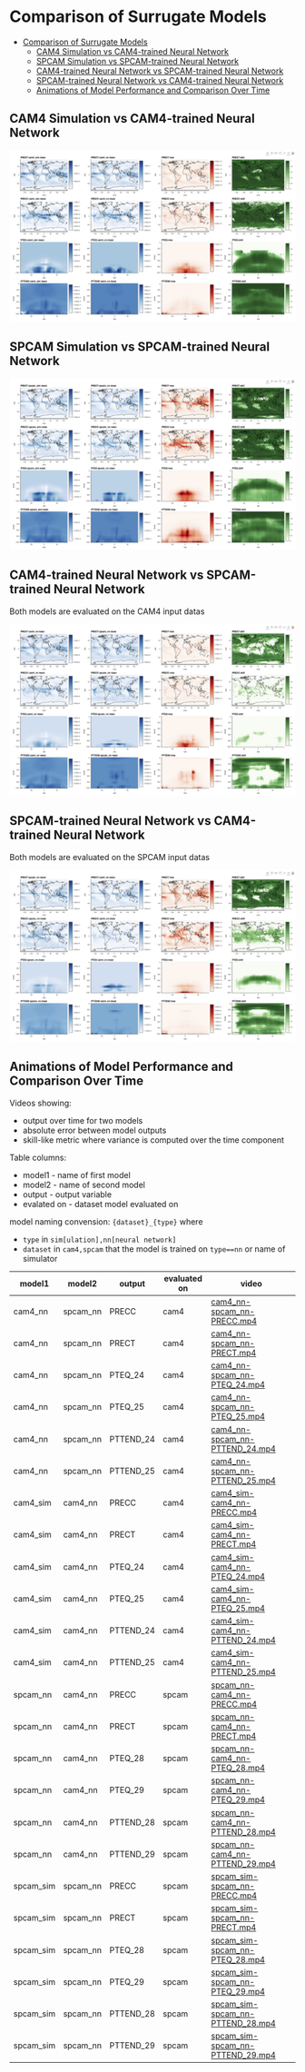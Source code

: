 # Comparison of Surrugate Models

- [Comparison of Surrugate Models](#comparison-of-surrugate-models)
  - [CAM4 Simulation vs CAM4-trained Neural Network](#cam4-simulation-vs-cam4-trained-neural-network)
  - [SPCAM Simulation vs SPCAM-trained Neural Network](#spcam-simulation-vs-spcam-trained-neural-network)
  - [CAM4-trained Neural Network vs SPCAM-trained Neural Network](#cam4-trained-neural-network-vs-spcam-trained-neural-network)
  - [SPCAM-trained Neural Network vs CAM4-trained Neural Network](#spcam-trained-neural-network-vs-cam4-trained-neural-network)
  - [Animations of Model Performance and Comparison Over Time](#animations-of-model-performance-and-comparison-over-time)

## CAM4 Simulation vs CAM4-trained Neural Network

[![interactive](cam4_sim-cam4_nn.png)](cam4_sim-cam4_nn.html)

## SPCAM Simulation vs SPCAM-trained Neural Network

[![interactive](spcam_sim-spcam_nn.png)](spcam_sim-spcam_nn.html)

## CAM4-trained Neural Network vs SPCAM-trained Neural Network

Both models are evaluated on the CAM4 input datas

[![interactive](cam4_nn-spcam_nn.png)](cam4_nn-spcam_nn.html)

## SPCAM-trained Neural Network vs CAM4-trained Neural Network

Both models are evaluated on the SPCAM input datas

[![interactive](spcam_nn-cam4_nn.png)](spcam_nn-cam4_nn.html)


## Animations of Model Performance and Comparison Over Time

Videos showing:
- output over time for two models
- absolute error between model outputs
- skill-like metric where variance is computed over the time component

Table columns:
- model1 - name of first model
- model2 - name of second model
- output - output variable
- evalated on - dataset model evaluated on
  
model naming convension: `{dataset}_{type}` where  
-  `type` in `sim[ulation],nn[neural network]`
-  `dataset` in `cam4,spcam` that the model is trained on `type==nn` or name of simulator



|model1|model2|output|evaluated on|video|
|---|---|---|---|---|
|cam4_nn|spcam_nn|PRECC|cam4|[cam4_nn-spcam_nn-PRECC.mp4](https://855da60d-505b-4eee-942c-e19fb87dcc5f.s3.amazonaws.com/gaia/videos/cam4_nn-spcam_nn-PRECC.mp4)|
|cam4_nn|spcam_nn|PRECT|cam4|[cam4_nn-spcam_nn-PRECT.mp4](https://855da60d-505b-4eee-942c-e19fb87dcc5f.s3.amazonaws.com/gaia/videos/cam4_nn-spcam_nn-PRECT.mp4)|
|cam4_nn|spcam_nn|PTEQ_24|cam4|[cam4_nn-spcam_nn-PTEQ_24.mp4](https://855da60d-505b-4eee-942c-e19fb87dcc5f.s3.amazonaws.com/gaia/videos/cam4_nn-spcam_nn-PTEQ_24.mp4)|
|cam4_nn|spcam_nn|PTEQ_25|cam4|[cam4_nn-spcam_nn-PTEQ_25.mp4](https://855da60d-505b-4eee-942c-e19fb87dcc5f.s3.amazonaws.com/gaia/videos/cam4_nn-spcam_nn-PTEQ_25.mp4)|
|cam4_nn|spcam_nn|PTTEND_24|cam4|[cam4_nn-spcam_nn-PTTEND_24.mp4](https://855da60d-505b-4eee-942c-e19fb87dcc5f.s3.amazonaws.com/gaia/videos/cam4_nn-spcam_nn-PTTEND_24.mp4)|
|cam4_nn|spcam_nn|PTTEND_25|cam4|[cam4_nn-spcam_nn-PTTEND_25.mp4](https://855da60d-505b-4eee-942c-e19fb87dcc5f.s3.amazonaws.com/gaia/videos/cam4_nn-spcam_nn-PTTEND_25.mp4)|
|cam4_sim|cam4_nn|PRECC|cam4|[cam4_sim-cam4_nn-PRECC.mp4](https://855da60d-505b-4eee-942c-e19fb87dcc5f.s3.amazonaws.com/gaia/videos/cam4_sim-cam4_nn-PRECC.mp4)|
|cam4_sim|cam4_nn|PRECT|cam4|[cam4_sim-cam4_nn-PRECT.mp4](https://855da60d-505b-4eee-942c-e19fb87dcc5f.s3.amazonaws.com/gaia/videos/cam4_sim-cam4_nn-PRECT.mp4)|
|cam4_sim|cam4_nn|PTEQ_24|cam4|[cam4_sim-cam4_nn-PTEQ_24.mp4](https://855da60d-505b-4eee-942c-e19fb87dcc5f.s3.amazonaws.com/gaia/videos/cam4_sim-cam4_nn-PTEQ_24.mp4)|
|cam4_sim|cam4_nn|PTEQ_25|cam4|[cam4_sim-cam4_nn-PTEQ_25.mp4](https://855da60d-505b-4eee-942c-e19fb87dcc5f.s3.amazonaws.com/gaia/videos/cam4_sim-cam4_nn-PTEQ_25.mp4)|
|cam4_sim|cam4_nn|PTTEND_24|cam4|[cam4_sim-cam4_nn-PTTEND_24.mp4](https://855da60d-505b-4eee-942c-e19fb87dcc5f.s3.amazonaws.com/gaia/videos/cam4_sim-cam4_nn-PTTEND_24.mp4)|
|cam4_sim|cam4_nn|PTTEND_25|cam4|[cam4_sim-cam4_nn-PTTEND_25.mp4](https://855da60d-505b-4eee-942c-e19fb87dcc5f.s3.amazonaws.com/gaia/videos/cam4_sim-cam4_nn-PTTEND_25.mp4)|
|spcam_nn|cam4_nn|PRECC|spcam|[spcam_nn-cam4_nn-PRECC.mp4](https://855da60d-505b-4eee-942c-e19fb87dcc5f.s3.amazonaws.com/gaia/videos/spcam_nn-cam4_nn-PRECC.mp4)|
|spcam_nn|cam4_nn|PRECT|spcam|[spcam_nn-cam4_nn-PRECT.mp4](https://855da60d-505b-4eee-942c-e19fb87dcc5f.s3.amazonaws.com/gaia/videos/spcam_nn-cam4_nn-PRECT.mp4)|
|spcam_nn|cam4_nn|PTEQ_28|spcam|[spcam_nn-cam4_nn-PTEQ_28.mp4](https://855da60d-505b-4eee-942c-e19fb87dcc5f.s3.amazonaws.com/gaia/videos/spcam_nn-cam4_nn-PTEQ_28.mp4)|
|spcam_nn|cam4_nn|PTEQ_29|spcam|[spcam_nn-cam4_nn-PTEQ_29.mp4](https://855da60d-505b-4eee-942c-e19fb87dcc5f.s3.amazonaws.com/gaia/videos/spcam_nn-cam4_nn-PTEQ_29.mp4)|
|spcam_nn|cam4_nn|PTTEND_28|spcam|[spcam_nn-cam4_nn-PTTEND_28.mp4](https://855da60d-505b-4eee-942c-e19fb87dcc5f.s3.amazonaws.com/gaia/videos/spcam_nn-cam4_nn-PTTEND_28.mp4)|
|spcam_nn|cam4_nn|PTTEND_29|spcam|[spcam_nn-cam4_nn-PTTEND_29.mp4](https://855da60d-505b-4eee-942c-e19fb87dcc5f.s3.amazonaws.com/gaia/videos/spcam_nn-cam4_nn-PTTEND_29.mp4)|
|spcam_sim|spcam_nn|PRECC|spcam|[spcam_sim-spcam_nn-PRECC.mp4](https://855da60d-505b-4eee-942c-e19fb87dcc5f.s3.amazonaws.com/gaia/videos/spcam_sim-spcam_nn-PRECC.mp4)|
|spcam_sim|spcam_nn|PRECT|spcam|[spcam_sim-spcam_nn-PRECT.mp4](https://855da60d-505b-4eee-942c-e19fb87dcc5f.s3.amazonaws.com/gaia/videos/spcam_sim-spcam_nn-PRECT.mp4)|
|spcam_sim|spcam_nn|PTEQ_28|spcam|[spcam_sim-spcam_nn-PTEQ_28.mp4](https://855da60d-505b-4eee-942c-e19fb87dcc5f.s3.amazonaws.com/gaia/videos/spcam_sim-spcam_nn-PTEQ_28.mp4)|
|spcam_sim|spcam_nn|PTEQ_29|spcam|[spcam_sim-spcam_nn-PTEQ_29.mp4](https://855da60d-505b-4eee-942c-e19fb87dcc5f.s3.amazonaws.com/gaia/videos/spcam_sim-spcam_nn-PTEQ_29.mp4)|
|spcam_sim|spcam_nn|PTTEND_28|spcam|[spcam_sim-spcam_nn-PTTEND_28.mp4](https://855da60d-505b-4eee-942c-e19fb87dcc5f.s3.amazonaws.com/gaia/videos/spcam_sim-spcam_nn-PTTEND_28.mp4)|
|spcam_sim|spcam_nn|PTTEND_29|spcam|[spcam_sim-spcam_nn-PTTEND_29.mp4](https://855da60d-505b-4eee-942c-e19fb87dcc5f.s3.amazonaws.com/gaia/videos/spcam_sim-spcam_nn-PTTEND_29.mp4)|
